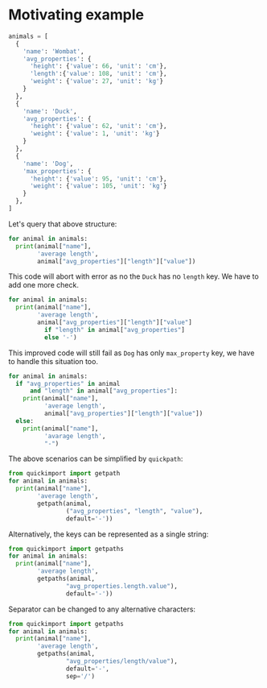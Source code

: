 # Motivating example

```python
animals = [
  {
    'name': 'Wombat', 
    'avg_properties': {
      'height': {'value': 66, 'unit': 'cm'}, 
      'length':{'value': 108, 'unit': 'cm'},
      'weight': {'value': 27, 'unit': 'kg'}
    }
  },
  {
    'name': 'Duck', 
    'avg_properties': {
      'height': {'value': 62, 'unit': 'cm'}, 
      'weight': {'value': 1, 'unit': 'kg'}
    }
  },
  {
    'name': 'Dog', 
    'max_properties': {
      'height': {'value': 95, 'unit': 'cm'}, 
      'weight': {'value': 105, 'unit': 'kg'}
    }
  },
]
```

Let's query that above structure:

```python
for animal in animals:
  print(animal["name"], 
        'average length', 
        animal["avg_properties"]["length"]["value"])
```

This code will abort with error as no the `Duck` has no `length` key. We have to add one more check.

```python
for animal in animals:
  print(animal["name"], 
        'average length', 
        animal["avg_properties"]["length"]["value"] 
          if "length" in animal["avg_properties"] 
          else '-')
```

This improved code will still fail as `Dog` has only `max_property` key, we have to handle this situation too.

```python
for animal in animals:
  if "avg_properties" in animal 
      and "length" in animal["avg_properties"]:
    print(animal["name"], 
          'average length', 
          animal["avg_properties"]["length"]["value"])
  else:
    print(animal["name"], 
          'avarage length', 
          "-")
```

The above scenarios can be simplified by `quickpath`:

```python
from quickimport import getpath
for animal in animals:
  print(animal["name"], 
        'average length', 
        getpath(animal, 
                ("avg_properties", "length", "value"), 
                default='-'))
```

Alternatively, the keys can be represented as a single string:

```python
from quickimport import getpaths
for animal in animals:
  print(animal["name"], 
        'average length', 
        getpaths(animal, 
                "avg_properties.length.value"), 
                default='-'))
```

Separator can be changed to any alternative characters:

```python
from quickimport import getpaths
for animal in animals:
  print(animal["name"], 
        'average length', 
        getpaths(animal, 
                "avg_properties/length/value"), 
                default='-', 
                sep='/')
```
